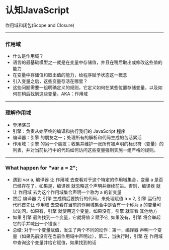 # 认知JavaScript  

作用域和闭包(Scope and Closure)

---

### 作用域

- 什么是作用域？
- 语言的最基础模型之一就是在变量中存储值，并且在稍后取出或修改这些值的能力
- 在变量中存储值和取出值的能力，给程序赋予状态这一概念
- 引入变量之后，这些变量存活在哪里？
- 这些问题需要一组明确定义的规则，它定义如何在某些位置存储变量，以及如何在稍后找到这些变量。AKA：作用域

---
### 理解作用域
- 登场演员
- 引擎：负责从始至终的编译和执行我们的 JavaScript 程序
- 编译器：引擎 的朋友之一；处理所有的解析和代码生成的苦活累活
- 作用域：引擎 的另一个朋友；收集并维护一张所有被声明的标识符（变量）的列表，并对当前执行中的代码如何访问这些变量强制实施一组严格的规则。

---
### What happen for "var a = 2";

- 遇到 var a, 编译器 让 作用域 去查看对于这个特定的作用域集合，变量 a 是否已经存在了。如果是，编译器 就忽略这个声明并继续前进。否则，编译器 就让 作用域 去为这个作用域集合声明一个称为 a 的新变量
- 然后 编译器 为 引擎 生成稍后要执行的代码，来处理赋值 a = 2, 引擎 运行的代码首先让 作用域 去查看在当前的作用域集合中是否有一个称为 a 的变量可以访问。如果有，引擎 就使用这个变量。如果没有，引擎 就查看 其他地方
- 如果 引擎 最终找到一个变量，它就将值 2 赋予它, 如果没有，引擎 将会举起它的手并喊出一个错误！  
- 总结: 对于一个变量赋值，发生了两个不同的动作：第一，编译器 声明一个变量（如果先前没有在当前作用域中声明过），第二，当执行时，引擎 在 作用域 中查询这个变量并给它赋值，如果找到的话

